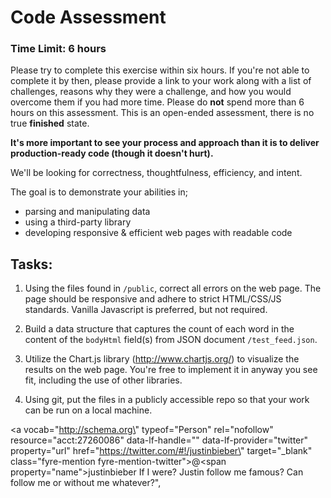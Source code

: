 # Code Assessment

### Time Limit: 6 hours

Please try to complete this exercise within six hours. If you're not able to complete it by then, please provide a link to your work along with a list of challenges, reasons why they were a challenge, and how you would overcome them if you had more time. Please do **not** spend more than 6 hours on this assessment. This is an open-ended assessment, there is no true **finished** state.

 **It's more important to see your process and approach than it is to deliver production-ready code (though it doesn't hurt).**

We'll be looking for correctness, thoughtfulness, efficiency, and intent.

The goal is to demonstrate your abilities in; 

- parsing and manipulating data
- using a third-party library
- developing responsive & efficient web pages with readable code


## Tasks:

1. Using the files found in `/public`, correct all errors on the web page. The page should be responsive and adhere to strict HTML/CSS/JS standards. Vanilla Javascript is preferred, but not required.

2. Build a data structure that captures the count of each word in the content of the `bodyHtml` field(s) from JSON document `/test_feed.json`.

3. Utilize the Chart.js library (http://www.chartjs.org/) to visualize the results on the web page. You're free to implement it in anyway you see fit, including the use of other libraries.

4. Using git, put the files in a publicly accessible repo so that your work can be run on a local machine.

<a vocab=\"http://schema.org\" typeof=\"Person\" rel=\"nofollow\" resource=\"acct:27260086\" data-lf-handle=\"\" data-lf-provider=\"twitter\" property=\"url\" href=\"https://twitter.com/#!/justinbieber\" target=\"_blank\" class=\"fyre-mention fyre-mention-twitter\">@<span property=\"name\">justinbieber</span></a> If I were? Justin follow me famous? Can follow me or without me whatever?",
